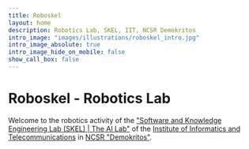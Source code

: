 ```yaml
---
title: Roboskel
layout: home
description: Robotics Lab, SKEL, IIT, NCSR Demokritos
intro_image: "images/illustrations/roboskel_intro.jpg"
intro_image_absolute: true
intro_image_hide_on_mobile: false
show_call_box: false
---
```


# Roboskel - Robotics Lab

Welcome to the robotics activity of the <a href="https://www.iit.demokritos.gr/labs/skel/" target="_blank">"Software and Knowledge Engineering Lab (SKEL) | The AI Lab"</a> of the <a href="https://www.iit.demokritos.gr/" target="_blank">Institute of Informatics and Telecommunications</a> in <a href="https://www.demokritos.gr/" target="_blank">NCSR "Demokritos"</a>.
